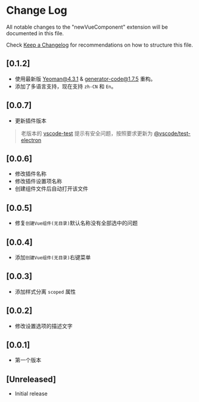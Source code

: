 # Change Log

All notable changes to the "newVueComponent" extension will be documented in this file.

Check [Keep a Changelog](http://keepachangelog.com/) for recommendations on how to structure this file.

## [0.1.2]

- 使用最新版 [Yeoman@4.3.1](https://yeoman.io/) & [generator-code@1.7.5](https://www.npmjs.com/package/generator-code) 重构。
- 添加了多语言支持，现在支持 `zh-CN` 和 `En`。

## [0.0.7]

- 更新插件版本

> 老版本的 [vscode-test](https://classic.yarnpkg.com/en/package/vscode-test) 提示有安全问题，按照要求更新为 [@vscode/test-electron](https://www.npmjs.com/package/@vscode/test-electron)

## [0.0.6]

- 修改插件名称
- 修改插件设置项名称
- 创建组件文件后自动打开该文件

## [0.0.5]

- 修复`创建Vue组件(无目录)`默认名称没有全部选中的问题

## [0.0.4]

- 添加`创建Vue组件(无目录)`右键菜单

## [0.0.3]

- 添加样式分离 `scoped` 属性

## [0.0.2]

- 修改设置选项的描述文字

## [0.0.1]

- 第一个版本

## [Unreleased]

- Initial release
